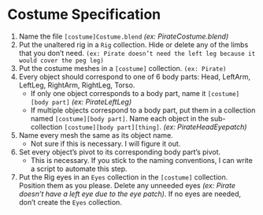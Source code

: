 # Costume Specification

1. Name the file `[costume]Costume.blend` *(ex: PirateCostume.blend)*
2. Put the unaltered rig in a `Rig` collection. Hide or delete any of the limbs that you don’t need. `(ex: Pirate doesn’t need the left leg because it would cover the peg leg)`
3. Put the costume meshes in a `[costume]` collection. `(ex: Pirate)`
4. Every object should correspond to one of 6 body parts: Head, LeftArm, LeftLeg, RightArm, RightLeg, Torso.
	* If only one object corresponds to a body part, name it `[costume][body part]` *(ex: PirateLeftLeg)*
	* If multiple objects correspond to a body part, put them in a collection named `[costume][body part]`. Name each object in the sub-collection
		`[costume][body part][thing]`. *(ex: PirateHeadEyepatch)*
5. Name every mesh the same as its object name.
	* Not sure if this is necessary. I will figure it out.
6. Set every object’s pivot to its corresponding body part’s pivot.
	* This is necessary. If you stick to the naming conventions, I can write a script to automate this step.
7. Put the Rig eyes in an `Eyes` collection in the `[costume]` collection. Position them as you please. Delete any unneeded eyes *(ex: Pirate doesn’t have a left eye due to the eye patch)*. If no eyes are needed, don’t create the `Eyes` collection.